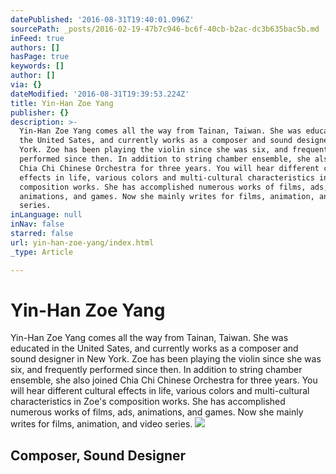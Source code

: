 ```yaml
---
datePublished: '2016-08-31T19:40:01.096Z'
sourcePath: _posts/2016-02-19-47b7c946-bc6f-40cb-b2ac-dc3b635bac5b.md
inFeed: true
authors: []
hasPage: true
keywords: []
author: []
via: {}
dateModified: '2016-08-31T19:39:53.224Z'
title: Yin-Han Zoe Yang
publisher: {}
description: >-
  Yin-Han Zoe Yang comes all the way from Tainan, Taiwan. She was educated in
  the United Sates, and currently works as a composer and sound designer in New
  York. Zoe has been playing the violin since she was six, and frequently
  performed since then. In addition to string chamber ensemble, she also joined
  Chia Chi Chinese Orchestra for three years. You will hear different cultural
  effects in life, various colors and multi-cultural characteristics in Zoe's
  composition works. She has accomplished numerous works of films, ads,
  animations, and games. Now she mainly writes for films, animation, and video
  series.
inLanguage: null
inNav: false
starred: false
url: yin-han-zoe-yang/index.html
_type: Article

---
```

# Yin-Han Zoe Yang

Yin-Han Zoe Yang comes all the way from Tainan, Taiwan. She was educated in the United Sates, and currently works as a composer and sound designer in New York. Zoe has been playing the violin since she was six, and frequently performed since then. In addition to string chamber ensemble, she also joined Chia Chi Chinese Orchestra for three years. You will hear different cultural effects in life, various colors and multi-cultural characteristics in Zoe's composition works. She has accomplished numerous works of films, ads, animations, and games. Now she mainly writes for films, animation, and video series.
![](https://s3-us-west-2.amazonaws.com/the-grid-img/p/d715557ac34cb706b09aedc28ee0670c30496b15.jpg)

## Composer, Sound Designer